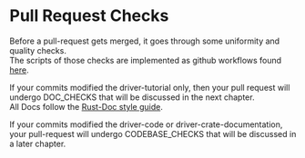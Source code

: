 # Pull Request Checks

Before a pull-request gets merged, it goes through some uniformity and quality checks.  
The scripts of those checks are implemented as github workflows found [here][github-workflows].   

If your commits modified the driver-tutorial only, then your pull request will undergo DOC_CHECKS that will be discussed in the next chapter.  
All Docs follow the [Rust-Doc style guide][rust-doc-style-guide].  


If your commits modified the driver-code or driver-crate-documentation, your pull-request will undergo CODEBASE_CHECKS that will be discussed in a later chapter.  


<!-- hard-link -->
[github-workflows]: https://github.com/RustaceansKenya/driver-development-book/tree/master/.github/workflows
<!-- hard-link -->
[rust-doc-style-guide]: https://github.com/esp-rs/book/blob/main/rust-doc-style-guide.md